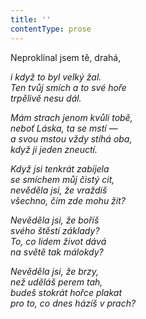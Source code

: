 ```yaml
---
title: ''
contentType: prose
---
```


Neproklínal jsem tě, drahá,

_i když to byl velký žal.  
Ten tvůj smích a to své hoře  
trpělivě nesu dál._

_Mám strach jenom kvůli tobě,  
neboť Láska, ta se mstí —  
a svou mstou vždy stíhá oba,  
když ji jeden zneuctí._

_Když jsi tenkrát zabíjela  
se smíchem můj čistý cit,  
nevěděla jsi, že vraždíš  
všechno, čím zde mohu žít?_

_Nevěděla jsi, že boříš  
svého štěstí základy?  
To, co lidem život dává  
na světě tak málokdy?_

_Nevěděla jsi, že brzy,  
než uděláš perem tah,  
budeš stokrát hořce plakat  
pro to, co dnes házíš v prach?_
